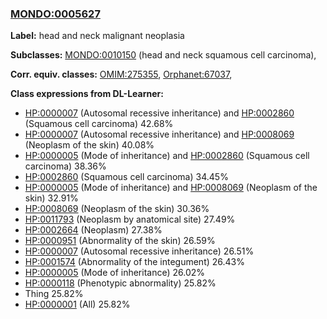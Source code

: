 
### [MONDO:0005627](http://purl.obolibrary.org/obo/MONDO_0005627)
**Label:** head and neck malignant neoplasia

**Subclasses:** [MONDO:0010150](http://purl.obolibrary.org/obo/MONDO_0010150) (head and neck squamous cell carcinoma), 

**Corr. equiv. classes:** [OMIM:275355](http://purl.obolibrary.org/obo/OMIM_275355), [Orphanet:67037](http://www.orpha.net/ORDO/Orphanet_67037), 

**Class expressions from DL-Learner:**

- [HP:0000007](http://purl.obolibrary.org/obo/HP_0000007) (Autosomal recessive inheritance) and [HP:0002860](http://purl.obolibrary.org/obo/HP_0002860) (Squamous cell carcinoma) 42.68%
- [HP:0000007](http://purl.obolibrary.org/obo/HP_0000007) (Autosomal recessive inheritance) and [HP:0008069](http://purl.obolibrary.org/obo/HP_0008069) (Neoplasm of the skin) 40.08%
- [HP:0000005](http://purl.obolibrary.org/obo/HP_0000005) (Mode of inheritance) and [HP:0002860](http://purl.obolibrary.org/obo/HP_0002860) (Squamous cell carcinoma) 38.36%
- [HP:0002860](http://purl.obolibrary.org/obo/HP_0002860) (Squamous cell carcinoma) 34.45%
- [HP:0000005](http://purl.obolibrary.org/obo/HP_0000005) (Mode of inheritance) and [HP:0008069](http://purl.obolibrary.org/obo/HP_0008069) (Neoplasm of the skin) 32.91%
- [HP:0008069](http://purl.obolibrary.org/obo/HP_0008069) (Neoplasm of the skin) 30.36%
- [HP:0011793](http://purl.obolibrary.org/obo/HP_0011793) (Neoplasm by anatomical site) 27.49%
- [HP:0002664](http://purl.obolibrary.org/obo/HP_0002664) (Neoplasm) 27.38%
- [HP:0000951](http://purl.obolibrary.org/obo/HP_0000951) (Abnormality of the skin) 26.59%
- [HP:0000007](http://purl.obolibrary.org/obo/HP_0000007) (Autosomal recessive inheritance) 26.51%
- [HP:0001574](http://purl.obolibrary.org/obo/HP_0001574) (Abnormality of the integument) 26.43%
- [HP:0000005](http://purl.obolibrary.org/obo/HP_0000005) (Mode of inheritance) 26.02%
- [HP:0000118](http://purl.obolibrary.org/obo/HP_0000118) (Phenotypic abnormality) 25.82%
- Thing 25.82%
- [HP:0000001](http://purl.obolibrary.org/obo/HP_0000001) (All) 25.82%


